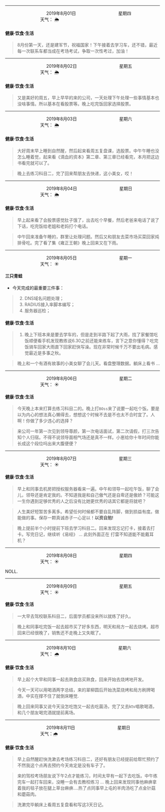 ***
&nbsp;&nbsp;&nbsp;&nbsp;&nbsp;&nbsp;&nbsp;&nbsp;&nbsp;&nbsp;&nbsp;&nbsp;&nbsp;&nbsp;&nbsp;&nbsp;&nbsp;&nbsp;
&nbsp;&nbsp;&nbsp;&nbsp;&nbsp;&nbsp;&nbsp;&nbsp;&nbsp;&nbsp;&nbsp;&nbsp;&nbsp;&nbsp;           2019年8月01日
&nbsp;&nbsp;&nbsp;&nbsp;&nbsp;&nbsp;&nbsp;&nbsp;&nbsp;&nbsp;&nbsp;&nbsp;&nbsp;&nbsp;&nbsp;&nbsp;&nbsp;&nbsp;
&nbsp;&nbsp;&nbsp;&nbsp;&nbsp;&nbsp;&nbsp;&nbsp;&nbsp;&nbsp;&nbsp;&nbsp;&nbsp;&nbsp;                星期四
&nbsp;&nbsp;&nbsp;&nbsp;&nbsp;&nbsp;&nbsp;&nbsp;&nbsp;&nbsp;&nbsp;&nbsp;&nbsp;&nbsp;&nbsp;&nbsp;&nbsp;&nbsp;
&nbsp;&nbsp;&nbsp;&nbsp;&nbsp;&nbsp;&nbsp;&nbsp;&nbsp;&nbsp;&nbsp;&nbsp;&nbsp;&nbsp;&nbsp;&nbsp;&nbsp;&nbsp;
&nbsp;&nbsp;&nbsp;&nbsp;&nbsp;&nbsp;&nbsp;&nbsp;&nbsp;                                       天气： :sun_behind_rain_cloud:


#### 健康·饮食·生活
>8月份第一天，还是建军节，祝福国家！下午接着去学习车，还不错，最近每一次联系车都当成在考场考试，争取一次性考过，加油！


***
&nbsp;&nbsp;&nbsp;&nbsp;&nbsp;&nbsp;&nbsp;&nbsp;&nbsp;&nbsp;&nbsp;&nbsp;&nbsp;&nbsp;&nbsp;&nbsp;&nbsp;&nbsp;
&nbsp;&nbsp;&nbsp;&nbsp;&nbsp;&nbsp;&nbsp;&nbsp;&nbsp;&nbsp;&nbsp;&nbsp;&nbsp;&nbsp;           2019年8月02日
&nbsp;&nbsp;&nbsp;&nbsp;&nbsp;&nbsp;&nbsp;&nbsp;&nbsp;&nbsp;&nbsp;&nbsp;&nbsp;&nbsp;&nbsp;&nbsp;&nbsp;&nbsp;
&nbsp;&nbsp;&nbsp;&nbsp;&nbsp;&nbsp;&nbsp;&nbsp;&nbsp;&nbsp;&nbsp;&nbsp;&nbsp;&nbsp;                星期五
&nbsp;&nbsp;&nbsp;&nbsp;&nbsp;&nbsp;&nbsp;&nbsp;&nbsp;&nbsp;&nbsp;&nbsp;&nbsp;&nbsp;&nbsp;&nbsp;&nbsp;&nbsp;
&nbsp;&nbsp;&nbsp;&nbsp;&nbsp;&nbsp;&nbsp;&nbsp;&nbsp;&nbsp;&nbsp;&nbsp;&nbsp;&nbsp;&nbsp;&nbsp;&nbsp;&nbsp;
&nbsp;&nbsp;&nbsp;&nbsp;&nbsp;&nbsp;&nbsp;&nbsp;&nbsp;                                       天气： :sun_behind_rain_cloud:


#### 健康·饮食·生活
>又是美好的周五，早上早早的来的公司，一天处理下午处理一些事情基本也没啥事情。所以基本在看股票等。晚上吃完饭回家选择股票。


***
&nbsp;&nbsp;&nbsp;&nbsp;&nbsp;&nbsp;&nbsp;&nbsp;&nbsp;&nbsp;&nbsp;&nbsp;&nbsp;&nbsp;&nbsp;&nbsp;&nbsp;&nbsp;
&nbsp;&nbsp;&nbsp;&nbsp;&nbsp;&nbsp;&nbsp;&nbsp;&nbsp;&nbsp;&nbsp;&nbsp;&nbsp;&nbsp;           2019年8月03日
&nbsp;&nbsp;&nbsp;&nbsp;&nbsp;&nbsp;&nbsp;&nbsp;&nbsp;&nbsp;&nbsp;&nbsp;&nbsp;&nbsp;&nbsp;&nbsp;&nbsp;&nbsp;
&nbsp;&nbsp;&nbsp;&nbsp;&nbsp;&nbsp;&nbsp;&nbsp;&nbsp;&nbsp;&nbsp;&nbsp;&nbsp;&nbsp;                星期六
&nbsp;&nbsp;&nbsp;&nbsp;&nbsp;&nbsp;&nbsp;&nbsp;&nbsp;&nbsp;&nbsp;&nbsp;&nbsp;&nbsp;&nbsp;&nbsp;&nbsp;&nbsp;
&nbsp;&nbsp;&nbsp;&nbsp;&nbsp;&nbsp;&nbsp;&nbsp;&nbsp;&nbsp;&nbsp;&nbsp;&nbsp;&nbsp;&nbsp;&nbsp;&nbsp;&nbsp;
&nbsp;&nbsp;&nbsp;&nbsp;&nbsp;&nbsp;&nbsp;&nbsp;&nbsp;                                       天气： :sun_behind_rain_cloud:


#### 健康·饮食·生活
>大好周末早上睡到自然醒，然后起来看周五复盘课，选股票。中午午睡也没怎么睡着觉，起来看《滴血的资本》第二章、第三章已经看完，本月把这边书看完就可以了。

>晚上去练习科目二，完了回来帮朋友去快递，这小美女，哎！


***
&nbsp;&nbsp;&nbsp;&nbsp;&nbsp;&nbsp;&nbsp;&nbsp;&nbsp;&nbsp;&nbsp;&nbsp;&nbsp;&nbsp;&nbsp;&nbsp;&nbsp;&nbsp;
&nbsp;&nbsp;&nbsp;&nbsp;&nbsp;&nbsp;&nbsp;&nbsp;&nbsp;&nbsp;&nbsp;&nbsp;&nbsp;&nbsp;           2019年8月04日
&nbsp;&nbsp;&nbsp;&nbsp;&nbsp;&nbsp;&nbsp;&nbsp;&nbsp;&nbsp;&nbsp;&nbsp;&nbsp;&nbsp;&nbsp;&nbsp;&nbsp;&nbsp;
&nbsp;&nbsp;&nbsp;&nbsp;&nbsp;&nbsp;&nbsp;&nbsp;&nbsp;&nbsp;&nbsp;&nbsp;&nbsp;&nbsp;                星期日
&nbsp;&nbsp;&nbsp;&nbsp;&nbsp;&nbsp;&nbsp;&nbsp;&nbsp;&nbsp;&nbsp;&nbsp;&nbsp;&nbsp;&nbsp;&nbsp;&nbsp;&nbsp;
&nbsp;&nbsp;&nbsp;&nbsp;&nbsp;&nbsp;&nbsp;&nbsp;&nbsp;&nbsp;&nbsp;&nbsp;&nbsp;&nbsp;&nbsp;&nbsp;&nbsp;&nbsp;
&nbsp;&nbsp;&nbsp;&nbsp;&nbsp;&nbsp;&nbsp;&nbsp;&nbsp;                                       天气： :sun_behind_rain_cloud:


#### 健康·饮食·生活
>早上起来看了会股票感觉肚子饿了，出去吃个早餐，然后老爸来电话了说了下话，吃完饭给老姐和老妈打个电话。

>中午回来准备午睡的，群里让处理问题。然后又和朋友去菜市场买菜回家炖排骨吃。完了看了集《雍正王朝》晚上回来又在下雨。


***
&nbsp;&nbsp;&nbsp;&nbsp;&nbsp;&nbsp;&nbsp;&nbsp;&nbsp;&nbsp;&nbsp;&nbsp;&nbsp;&nbsp;&nbsp;&nbsp;&nbsp;&nbsp;
&nbsp;&nbsp;&nbsp;&nbsp;&nbsp;&nbsp;&nbsp;&nbsp;&nbsp;&nbsp;&nbsp;&nbsp;&nbsp;&nbsp;           2019年8月05日
&nbsp;&nbsp;&nbsp;&nbsp;&nbsp;&nbsp;&nbsp;&nbsp;&nbsp;&nbsp;&nbsp;&nbsp;&nbsp;&nbsp;&nbsp;&nbsp;&nbsp;&nbsp;
&nbsp;&nbsp;&nbsp;&nbsp;&nbsp;&nbsp;&nbsp;&nbsp;&nbsp;&nbsp;&nbsp;&nbsp;&nbsp;&nbsp;                星期一
&nbsp;&nbsp;&nbsp;&nbsp;&nbsp;&nbsp;&nbsp;&nbsp;&nbsp;&nbsp;&nbsp;&nbsp;&nbsp;&nbsp;&nbsp;&nbsp;&nbsp;&nbsp;
&nbsp;&nbsp;&nbsp;&nbsp;&nbsp;&nbsp;&nbsp;&nbsp;&nbsp;&nbsp;&nbsp;&nbsp;&nbsp;&nbsp;&nbsp;&nbsp;&nbsp;&nbsp;
&nbsp;&nbsp;&nbsp;&nbsp;&nbsp;&nbsp;&nbsp;&nbsp;&nbsp;                                       天气： :sunny:

#### 三只青蛙
- 今天完成的最重要三件事：
>2. DNS域名问题处理；
>1. RADIUS接入率脚本编写；
>3. 服务器巡检；


#### 健康·饮食·生活
>1. 晚上下班本来是要去学车的，但是走到半路下起了大雨，找了家餐馆吃饭顺便看手机发现教练说6.30之前还能来练车，言下之意你懂得？吃完饭骑车回家大雨直下回家赶快写澡。现在非常时候千万不要出毛病。感觉最近是多事之秋。

>晚上和一个有酒有故事的小美女聊了会儿天。看盘整理数据。躺床上看书 ...


***
&nbsp;&nbsp;&nbsp;&nbsp;&nbsp;&nbsp;&nbsp;&nbsp;&nbsp;&nbsp;&nbsp;&nbsp;&nbsp;&nbsp;&nbsp;&nbsp;&nbsp;&nbsp;
&nbsp;&nbsp;&nbsp;&nbsp;&nbsp;&nbsp;&nbsp;&nbsp;&nbsp;&nbsp;&nbsp;&nbsp;&nbsp;&nbsp;           2019年8月06日
&nbsp;&nbsp;&nbsp;&nbsp;&nbsp;&nbsp;&nbsp;&nbsp;&nbsp;&nbsp;&nbsp;&nbsp;&nbsp;&nbsp;&nbsp;&nbsp;&nbsp;&nbsp;
&nbsp;&nbsp;&nbsp;&nbsp;&nbsp;&nbsp;&nbsp;&nbsp;&nbsp;&nbsp;&nbsp;&nbsp;&nbsp;&nbsp;                星期二
&nbsp;&nbsp;&nbsp;&nbsp;&nbsp;&nbsp;&nbsp;&nbsp;&nbsp;&nbsp;&nbsp;&nbsp;&nbsp;&nbsp;&nbsp;&nbsp;&nbsp;&nbsp;
&nbsp;&nbsp;&nbsp;&nbsp;&nbsp;&nbsp;&nbsp;&nbsp;&nbsp;&nbsp;&nbsp;&nbsp;&nbsp;&nbsp;&nbsp;&nbsp;&nbsp;&nbsp;
&nbsp;&nbsp;&nbsp;&nbsp;&nbsp;&nbsp;&nbsp;&nbsp;&nbsp;                                       天气： :sunny:


#### 健康·饮食·生活 
>今天晚上本来打算去练习科目二的。晚上打`BOss`来了说要一起吃个饭。要是以为内心的想法真心懒得去，想想这个时候不去是不也太不合时宜了。人啊！你做了多少违心的选择？

>来公司一年第一次见到领导尊颜，第一次电话面试，第二次请假，打三次告知个人归宿。不得不说领导面相气场还是真不一样。小崽给你十年时间你能长成这个段位吗出来大腹便便？


***
&nbsp;&nbsp;&nbsp;&nbsp;&nbsp;&nbsp;&nbsp;&nbsp;&nbsp;&nbsp;&nbsp;&nbsp;&nbsp;&nbsp;&nbsp;&nbsp;&nbsp;&nbsp;
&nbsp;&nbsp;&nbsp;&nbsp;&nbsp;&nbsp;&nbsp;&nbsp;&nbsp;&nbsp;&nbsp;&nbsp;&nbsp;&nbsp;           2019年8月07日
&nbsp;&nbsp;&nbsp;&nbsp;&nbsp;&nbsp;&nbsp;&nbsp;&nbsp;&nbsp;&nbsp;&nbsp;&nbsp;&nbsp;&nbsp;&nbsp;&nbsp;&nbsp;
&nbsp;&nbsp;&nbsp;&nbsp;&nbsp;&nbsp;&nbsp;&nbsp;&nbsp;&nbsp;&nbsp;&nbsp;&nbsp;&nbsp;                星期三
&nbsp;&nbsp;&nbsp;&nbsp;&nbsp;&nbsp;&nbsp;&nbsp;&nbsp;&nbsp;&nbsp;&nbsp;&nbsp;&nbsp;&nbsp;&nbsp;&nbsp;&nbsp;
&nbsp;&nbsp;&nbsp;&nbsp;&nbsp;&nbsp;&nbsp;&nbsp;&nbsp;&nbsp;&nbsp;&nbsp;&nbsp;&nbsp;&nbsp;&nbsp;&nbsp;&nbsp;
&nbsp;&nbsp;&nbsp;&nbsp;&nbsp;&nbsp;&nbsp;&nbsp;&nbsp;                                       天气： :sunny:


#### 健康·饮食·生活 
>早上和同事去机房把授权服务器看来一遍。中午和领导一起吃午饭，聊了会儿，领导还是肯定我的。不知道我是和自己傲气还是自卑还是傲娇？可能这一生你遇到足够优秀的人之后没有比她更优秀的话其它都是将就吧？

>人生美好短暂苦多离多。希望任何时候都不要自乱阵脚，做到损益有度。做能做的事。保存一颗真诚赤子一心足以！**以资自勉!**

>晚上提前半个小时提前下班去学习科目二。回来发现忘记打卡，接着去打卡。写完日记，继续听《易经》 ... 此刻外面正在 打雷不知道能不能戴耳机？


***
&nbsp;&nbsp;&nbsp;&nbsp;&nbsp;&nbsp;&nbsp;&nbsp;&nbsp;&nbsp;&nbsp;&nbsp;&nbsp;&nbsp;&nbsp;&nbsp;&nbsp;&nbsp;
&nbsp;&nbsp;&nbsp;&nbsp;&nbsp;&nbsp;&nbsp;&nbsp;&nbsp;&nbsp;&nbsp;&nbsp;&nbsp;&nbsp;           2019年8月08日
&nbsp;&nbsp;&nbsp;&nbsp;&nbsp;&nbsp;&nbsp;&nbsp;&nbsp;&nbsp;&nbsp;&nbsp;&nbsp;&nbsp;&nbsp;&nbsp;&nbsp;&nbsp;
&nbsp;&nbsp;&nbsp;&nbsp;&nbsp;&nbsp;&nbsp;&nbsp;&nbsp;&nbsp;&nbsp;&nbsp;&nbsp;&nbsp;                星期四
&nbsp;&nbsp;&nbsp;&nbsp;&nbsp;&nbsp;&nbsp;&nbsp;&nbsp;&nbsp;&nbsp;&nbsp;&nbsp;&nbsp;&nbsp;&nbsp;&nbsp;&nbsp;
&nbsp;&nbsp;&nbsp;&nbsp;&nbsp;&nbsp;&nbsp;&nbsp;&nbsp;&nbsp;&nbsp;&nbsp;&nbsp;&nbsp;&nbsp;&nbsp;&nbsp;&nbsp;
&nbsp;&nbsp;&nbsp;&nbsp;&nbsp;&nbsp;&nbsp;&nbsp;&nbsp;                                       天气： :sunny:


NOLL.

***
&nbsp;&nbsp;&nbsp;&nbsp;&nbsp;&nbsp;&nbsp;&nbsp;&nbsp;&nbsp;&nbsp;&nbsp;&nbsp;&nbsp;&nbsp;&nbsp;&nbsp;&nbsp;
&nbsp;&nbsp;&nbsp;&nbsp;&nbsp;&nbsp;&nbsp;&nbsp;&nbsp;&nbsp;&nbsp;&nbsp;&nbsp;&nbsp;           2019年8月09日
&nbsp;&nbsp;&nbsp;&nbsp;&nbsp;&nbsp;&nbsp;&nbsp;&nbsp;&nbsp;&nbsp;&nbsp;&nbsp;&nbsp;&nbsp;&nbsp;&nbsp;&nbsp;
&nbsp;&nbsp;&nbsp;&nbsp;&nbsp;&nbsp;&nbsp;&nbsp;&nbsp;&nbsp;&nbsp;&nbsp;&nbsp;&nbsp;                星期五
&nbsp;&nbsp;&nbsp;&nbsp;&nbsp;&nbsp;&nbsp;&nbsp;&nbsp;&nbsp;&nbsp;&nbsp;&nbsp;&nbsp;&nbsp;&nbsp;&nbsp;&nbsp;
&nbsp;&nbsp;&nbsp;&nbsp;&nbsp;&nbsp;&nbsp;&nbsp;&nbsp;&nbsp;&nbsp;&nbsp;&nbsp;&nbsp;&nbsp;&nbsp;&nbsp;&nbsp;
&nbsp;&nbsp;&nbsp;&nbsp;&nbsp;&nbsp;&nbsp;&nbsp;&nbsp;                                       天气： :sunny:


#### 健康·饮食·生活
>一大早去驾校联系科目二，后面学员都没来所以就练了好久。

>晚上和同事吃完饭一起去超市买了好多东西，明天和局方一起去烧烤。超市回来已经很晚了，销售还不走晚上又失眠了。


***
&nbsp;&nbsp;&nbsp;&nbsp;&nbsp;&nbsp;&nbsp;&nbsp;&nbsp;&nbsp;&nbsp;&nbsp;&nbsp;&nbsp;&nbsp;&nbsp;&nbsp;&nbsp;
&nbsp;&nbsp;&nbsp;&nbsp;&nbsp;&nbsp;&nbsp;&nbsp;&nbsp;&nbsp;&nbsp;&nbsp;&nbsp;&nbsp;           2019年8月10日
&nbsp;&nbsp;&nbsp;&nbsp;&nbsp;&nbsp;&nbsp;&nbsp;&nbsp;&nbsp;&nbsp;&nbsp;&nbsp;&nbsp;&nbsp;&nbsp;&nbsp;&nbsp;
&nbsp;&nbsp;&nbsp;&nbsp;&nbsp;&nbsp;&nbsp;&nbsp;&nbsp;&nbsp;&nbsp;&nbsp;&nbsp;&nbsp;                星期六
&nbsp;&nbsp;&nbsp;&nbsp;&nbsp;&nbsp;&nbsp;&nbsp;&nbsp;&nbsp;&nbsp;&nbsp;&nbsp;&nbsp;&nbsp;&nbsp;&nbsp;&nbsp;
&nbsp;&nbsp;&nbsp;&nbsp;&nbsp;&nbsp;&nbsp;&nbsp;&nbsp;&nbsp;&nbsp;&nbsp;&nbsp;&nbsp;&nbsp;&nbsp;&nbsp;&nbsp;
&nbsp;&nbsp;&nbsp;&nbsp;&nbsp;&nbsp;&nbsp;&nbsp;&nbsp;                                       天气： :cloud_with_rain:

#### 健康·饮食·生活
>早上起个大早和同事一起去熟食店买熟食，回来开始去烧烤地开发。

>今天一天可以用喝酒两字总结，来的翠柳圆后开始洗菜烧烤和局方刷牌喝酒，中实在撑不住了就倒床睡觉.

>晚上回来同事又说今天没怎吃饱又一起去吃菌汤，完了又去ktv唱歌喝酒，和几个朋友喝完酒就提前离场。


***
&nbsp;&nbsp;&nbsp;&nbsp;&nbsp;&nbsp;&nbsp;&nbsp;&nbsp;&nbsp;&nbsp;&nbsp;&nbsp;&nbsp;&nbsp;&nbsp;&nbsp;&nbsp;
&nbsp;&nbsp;&nbsp;&nbsp;&nbsp;&nbsp;&nbsp;&nbsp;&nbsp;&nbsp;&nbsp;&nbsp;&nbsp;&nbsp;           2019年8月11日
&nbsp;&nbsp;&nbsp;&nbsp;&nbsp;&nbsp;&nbsp;&nbsp;&nbsp;&nbsp;&nbsp;&nbsp;&nbsp;&nbsp;&nbsp;&nbsp;&nbsp;&nbsp;
&nbsp;&nbsp;&nbsp;&nbsp;&nbsp;&nbsp;&nbsp;&nbsp;&nbsp;&nbsp;&nbsp;&nbsp;&nbsp;&nbsp;                星期日
&nbsp;&nbsp;&nbsp;&nbsp;&nbsp;&nbsp;&nbsp;&nbsp;&nbsp;&nbsp;&nbsp;&nbsp;&nbsp;&nbsp;&nbsp;&nbsp;&nbsp;&nbsp;
&nbsp;&nbsp;&nbsp;&nbsp;&nbsp;&nbsp;&nbsp;&nbsp;&nbsp;&nbsp;&nbsp;&nbsp;&nbsp;&nbsp;&nbsp;&nbsp;&nbsp;&nbsp;
&nbsp;&nbsp;&nbsp;&nbsp;&nbsp;&nbsp;&nbsp;&nbsp;&nbsp;                                       天气：:cloud_with_rain:

#### 健康·饮食·生活
>早上自然醒赶快洗漱去考场练习科目二，还好有朋友已经提前给帮忙预约了不然我这个点再去预约今天肯定是没有车子了。

>来的驾校考场朋友说下午2点才能练习，时间太早有一起下去吃饭。中午练完车一起打车回来，没睡一会有去教校练习 ... 晚上回来发现同事他麻痹拿着我的毯子放在腿上草台麻痹....热了点同事早上屯的羊肉汤吃了点金针菇 和蘑菇肉。

>洗漱完毕躺床上看周五复盘看和写这3天日记。
